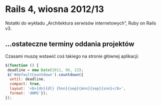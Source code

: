 # Rails 4, wiosna 2012/13

Notatki do wykładu „Architektura serwisów internetowych”,
Ruby on Rails v3.


## …ostateczne terminy oddania projektów

Czasami muszę wstawić coś takiego na stronie głównej aplikacji:

```js
$(function () {
 deadline = new Date(2011, 06, 22);
 $('#defaultCountdown').countdown({
  until: deadline,
  compact: true,
  layout: '<b>{dn}{dl} {hnn}{sep}{mnn}{sep}{snn}</b>',
  format: 'dHMS'});
});
```
